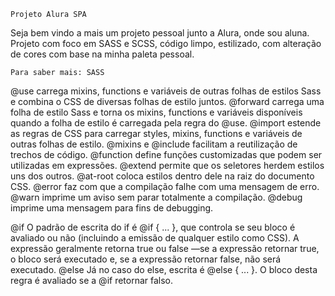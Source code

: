     Projeto Alura SPA
Seja bem vindo a mais um projeto pessoal junto a Alura, onde sou aluna.
Projeto com foco em SASS e SCSS, código limpo, estilizado, com alteração de cores com base na minha paleta pessoal.

    Para saber mais: SASS
@use	carrega mixins, functions e variáveis de outras folhas de estilos Sass e combina o CSS de diversas folhas de estilo juntos.
@forward	carrega uma folha de estilo Sass e torna os mixins, functions e variáveis disponíveis quando a folha de estilo é carregada pela regra do @use.
@import	estende as regras de CSS para carregar styles, mixins, functions e variáveis de outras folhas de estilo.
@mixins e @include	facilitam a reutilização de trechos de código.
@function	define funções customizadas que podem ser utilizadas em expressões.
@extend	permite que os seletores herdem estilos uns dos outros.
@at-root	coloca estilos dentro dele na raiz do documento CSS.
@error	faz com que a compilação falhe com uma mensagem de erro.
@warn	imprime um aviso sem parar totalmente a compilação.
@debug	imprime uma mensagem para fins de debugging.

@if
O padrão de escrita do if é @if <expression> { ... }, que controla se seu bloco é avaliado ou não (incluindo a emissão de qualquer estilo como CSS). A expressão geralmente retorna true ou false —se a expressão retornar true, o bloco será executado e, se a expressão retornar false, não será executado.
@else
Já no caso do else, escrita é @else { ... }. O bloco desta regra é avaliado se a @if retornar falso.
  



